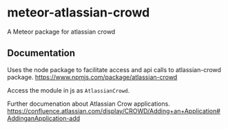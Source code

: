 # meteor-atlassian-crowd
A Meteor package for atlassian crowd

## Documentation

Uses the node package to facilitate access and api calls to atlassian-crowd package.
https://www.npmjs.com/package/atlassian-crowd

Access the module in js as <code>AtlassianCrowd</code>.

Further documenation about Atlassian Crow applications.
https://confluence.atlassian.com/display/CROWD/Adding+an+Application#AddinganApplication-add
